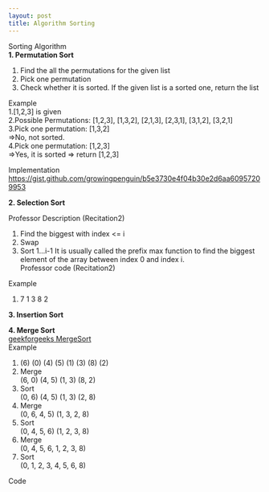 ```yaml
---
layout: post
title: Algorithm Sorting
---
```


Sorting Algorithm <br/>
**1. Permutation Sort** <br/>
1) Find the all the permutations for the given list <br/>
2) Pick one permutation <br/>
3) Check whether it is sorted. If the given list is a sorted one, return the list <br/>

Example <br/>
1.[1,2,3] is given <br/>
2.Possible Permutations: [1,2,3], [1,3,2], [2,1,3], [2,3,1], [3,1,2], [3,2,1] <br/>
3.Pick one permutation: [1,3,2] <br/>
=>No, not sorted. <br/>
4.Pick one permutation: [1,2,3] <br/>
=>Yes, it is sorted => return [1,2,3] <br/>

Implementation <br/>
https://gist.github.com/growingpenguin/b5e3730e4f04b30e2d6aa60957209953

**2. Selection Sort** <br/>

Professor Description (Recitation2)
1) Find the biggest with index <= i
2) Swap
3) Sort 1...i-1
It is usually called the prefix max function to find the biggest element of the array between index 0 and index i. <br/>
Professor code (Recitation2)


Example <br/>
1. 7 1 3 8 2 

**3. Insertion Sort** <br/>

**4. Merge Sort**<br/>
[geekforgeeks MergeSort](https://www.geeksforgeeks.org/merge-sort/?ref=lbp)<br/>
Example <br/>
1. (6) (0) (4) (5) (1) (3) (8) (2) <br/>
2. Merge <br/>
(6, 0) (4, 5) (1, 3) (8, 2) <br/>
3. Sort <br/>
(0, 6) (4, 5) (1, 3) (2, 8) <br/>
4. Merge <br/>
(0, 6, 4, 5) (1, 3, 2, 8) <br/>
5. Sort <br/>
(0, 4, 5, 6) (1, 2, 3, 8) <br/>
6. Merge <br/>
(0, 4, 5, 6, 1, 2, 3, 8) <br/>
7. Sort <br/>
(0, 1, 2, 3, 4, 5, 6, 8) <br/>

Code<br/>
<script src="https://gist.github.com/growingpenguin/3a8bb2b57f752199e8689c9bc4cd624b.js"></script>

 
